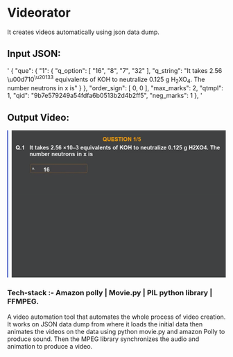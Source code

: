 # Videorator
It creates videos automatically using json data dump.
## Input JSON:
' {
          "que": {
            "1": {
              "q_option": [ "16", "8", "7", "32" ],
              "q_string": "It takes 2.56 \u00d710<sup>\u20133</sup> equivalents of KOH to neutralize 0.125 g H<sub>2</sub>XO<sub>4</sub>. The number neutrons in x is"
            }
          },
          "order_sign": [ 0, 0 ],
          "max_marks": 2,
          "qtmpl": 1,
          "qid": "9b7e579249a54fdfa6b0513b2d4b2ff5",
          "neg_marks": 1
        },
'

## Output Video:

![](video.gif)

### Tech-stack :- Amazon polly | Movie.py | PIL python library | FFMPEG.
A video automation tool that automates the whole process of video creation.
It works on JSON data dump from where it loads the initial data then animates the videos on the data using python movie.py and amazon Polly to produce sound. Then the MPEG library synchronizes the audio and animation to produce a video.
